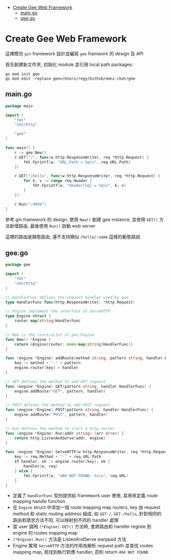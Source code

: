 - [Create Gee Web Framework](#create-gee-web-framework)
  - [main.go](#maingo)
  - [gee.go](#geego)

# Create Gee Web Framework

這裡模仿 `gin` framework 設計並編寫 `gee` framwork 的 design 及 API

首先創建新文件夾, 初始化 module 並引用 local path packages:

```shell
go mod init gee
go mod edit -replace gee=/Users/regy/Github/omni-chat/gee
```

## main.go

```go
package main

import (
	"fmt"
	"net/http"

	"gee"
)

func main() {
	r := gee.New()
	r.GET("/", func(w http.ResponseWriter, req *http.Request) {
		fmt.Fprintf(w, "URL.Path = %q\n", req.URL.Path)
	})

	r.GET("/hello", func(w http.ResponseWriter, req *http.Request) {
		for k, v := range req.Header {
			fmt.Fprintf(w, "Header[%q] = %q\n", k, v)
		}
	})

	r.Run(":9999")
}
```

參考 gin framework 的 design, 使用 `New()` 創建 gee instance, 並使用 `GET()` 方法新增路由, 最後使用 `Run()` 啟動 web server

這裡的路由是靜態路由, 還不支持類似 `/hello/:name` 這樣的動態路由

## gee.go

```go
package gee

import (
	"fmt"
	"net/http"
)

// HandlerFunc defines the request handler used by gee
type HandlerFunc func(http.ResponseWriter, *http.Request)

// Engine implement the interface of ServeHTTP
type Engine struct {
	router map[string]HandlerFunc
}

// New is the constructor of gee.Engine
func New() *Engine {
	return &Engine{router: make(map[string]HandlerFunc)}
}

func (engine *Engine) addRoute(method string, pattern string, handler HandlerFunc) {
	key := method + "-" + pattern
	engine.router[key] = handler
}

// GET defines the method to add GET request
func (engine *Engine) GET(pattern string, handler HandlerFunc) {
	engine.addRoute("GET", pattern, handler)
}

// POST defines the method to add POST request
func (engine *Engine) POST(pattern string, handler HandlerFunc) {
	engine.addRoute("POST", pattern, handler)
}

// Run defines the method to start a http server
func (engine *Engine) Run(addr string) (err error) {
	return http.ListenAndServe(addr, engine)
}

func (engine *Engine) ServeHTTP(w http.ResponseWriter, req *http.Request) {
	key := req.Method + "-" + req.URL.Path
	if handler, ok := engine.router[key]; ok {
		handler(w, req)
	} else {
		fmt.Fprintf(w, "404 NOT FOUND: %s\n", req.URL)
	}
}
```

- 定義了 `HandlerFunc` 型別提供給 framework user 使用, 其用來定義 route mapping handle function
- 在 `Engine` struct 中添加一個 route mapping map routers, key 由 request method 和 static routing address 組成, 如 `GET-/`, `GET-/hello`, 針對相同的路由若請求方法不同, 可以映射到不同的 handler 處理
- 當 user 調用 `(*Engine).GET()` 方法時, 會將路由和 handler registe 到 engine 的 routes mapping map
- `(*Engine).Run()` 方法是 ListenAndServe warpped 方法
- Engine 實現 `ServeHTTP` 方法的作用為解析 request path 並查找 routes mapping map, 若找到執行對應 handler, 否則 return `404 NOT FOUND`

